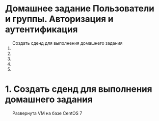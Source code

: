# Домашнее задание Пользователи и группы. Авторизация и аутентификация 
<ol>Создать сденд для выполнения домашнего задания
  <li>
    <li>
      <li>
        <li>
          <li>
</ol>  

# 1. Создать сденд для выполнения домашнего задания
<ul>
  <p> Развернута VM на базе CentOS 7
</ul>  
